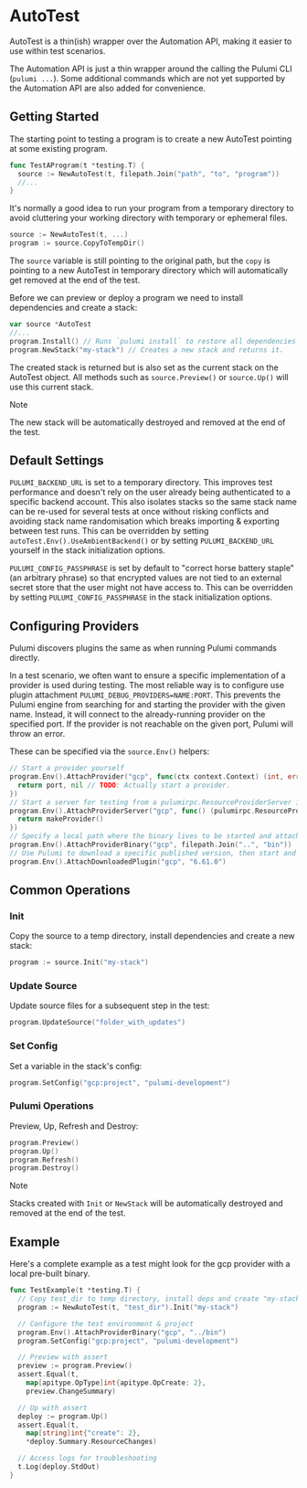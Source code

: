 # AutoTest

AutoTest is a thin(ish) wrapper over the Automation API, making it easier to use within test scenarios.

The Automation API is just a thin wrapper around the calling the Pulumi CLI (`pulumi ...`). Some additional commands which are not yet supported by the Automation API are also added for convenience.

## Getting Started

The starting point to testing a program is to create a new AutoTest pointing at some existing program.

```go
func TestAProgram(t *testing.T) {
  source := NewAutoTest(t, filepath.Join("path", "to", "program"))
  //...
}
```

It's normally a good idea to run your program from a temporary directory to avoid cluttering your working directory with temporary or ephemeral files.

```go
source := NewAutoTest(t, ...)
program := source.CopyToTempDir()
```

The `source` variable is still pointing to the original path, but the `copy` is pointing to a new AutoTest in temporary directory which will automatically get removed at the end of the test.

Before we can preview or deploy a program we need to install dependencies and create a stack:

```go
var source *AutoTest
//...
program.Install() // Runs `pulumi install` to restore all dependencies
program.NewStack("my-stack") // Creates a new stack and returns it.
```

The created stack is returned but is also set as the current stack on the AutoTest object. All methods such as `source.Preview()` or `source.Up()` will use this current stack.

> [!NOTE]
> The new stack will be automatically destroyed and removed at the end of the test.

## Default Settings

`PULUMI_BACKEND_URL` is set to a temporary directory. This improves test performance and doesn't rely on the user already being authenticated to a specific backend account. This also isolates stacks so the same stack name can be re-used for several tests at once without risking conflicts and avoiding stack name randomisation which breaks importing & exporting between test runs. This can be overridden by setting `autoTest.Env().UseAmbientBackend()` or by setting `PULUMI_BACKEND_URL` yourself in the stack initialization options.

`PULUMI_CONFIG_PASSPHRASE` is set by default to "correct horse battery staple" (an arbitrary phrase) so that encrypted values are not tied to an external secret store that the user might not have access to. This can be overridden by setting `PULUMI_CONFIG_PASSPHRASE` in the stack initialization options.

## Configuring Providers

Pulumi discovers plugins the same as when running Pulumi commands directly.

In a test scenario, we often want to ensure a specific implementation of a provider is used during testing. The most reliable way is to configure use plugin attachment `PULUMI_DEBUG_PROVIDERS=NAME:PORT`. This prevents the Pulumi engine from searching for and starting the provider with the given name. Instead, it will connect to the already-running provider on the specified port. If the provider is not reachable on the given port, Pulumi will throw an error.

These can be specified via the `source.Env()` helpers:

```go
// Start a provider yourself
program.Env().AttachProvider("gcp", func(ctx context.Context) (int, error) {
  return port, nil // TODO: Actually start a provider.
})
// Start a server for testing from a pulumirpc.ResourceProviderServer implementation
program.Env().AttachProviderServer("gcp", func() (pulumirpc.ResourceProviderServer, error) {
  return makeProvider()
})
// Specify a local path where the binary lives to be started and attached.
program.Env().AttachProviderBinary("gcp", filepath.Join("..", "bin"))
// Use Pulumi to download a specific published version, then start and attach it.
program.Env().AttachDownloadedPlugin("gcp", "6.61.0")
```

## Common Operations

### Init

Copy the source to a temp directory, install dependencies and create a new stack:

```go
program := source.Init("my-stack")
```

### Update Source

Update source files for a subsequent step in the test:

```go
program.UpdateSource("folder_with_updates")
```

### Set Config

Set a variable in the stack's config:

```go
program.SetConfig("gcp:project", "pulumi-development")
```

### Pulumi Operations

Preview, Up, Refresh and Destroy:

```go
program.Preview()
program.Up()
program.Refresh()
program.Destroy()
```

> [!NOTE]
> Stacks created with `Init` or `NewStack` will be automatically destroyed and removed at the end of the test.

## Example

Here's a complete example as a test might look for the gcp provider with a local pre-built binary.

```go
func TestExample(t *testing.T) {
  // Copy test_dir to temp directory, install deps and create "my-stack"
  program := NewAutoTest(t, "test_dir").Init("my-stack")

  // Configure the test environment & project
  program.Env().AttachProviderBinary("gcp", "../bin")
  program.SetConfig("gcp:project", "pulumi-development")

  // Preview with assert
  preview := program.Preview()
  assert.Equal(t,
    map[apitype.OpType]int{apitype.OpCreate: 2},
    preview.ChangeSummary)

  // Up with assert
  deploy := program.Up()
  assert.Equal(t,
    map[string]int{"create": 2},
    *deploy.Summary.ResourceChanges)

  // Access logs for troubleshooting
  t.Log(deploy.StdOut)
}
```
